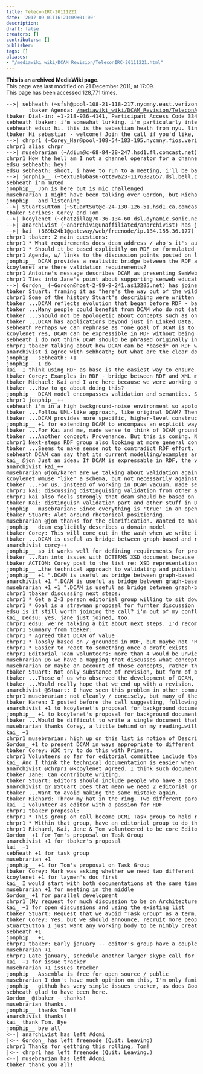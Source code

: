```yaml
---
title: TeleconIRC-20111221
date: '2017-09-01T16:21:09+01:00'
description: 
draft: false
creators: []
contributors: []
publisher: 
tags: []
aliases:
- "/mediawiki_wiki/DCAM_Revision/TeleconIRC-20111221.html"
---
```


 **This is an archived MediaWiki page.**  
This page was last modified on 21 December 2011, at 17:09.  
This page has been accessed 128,771 times.

<pre>--&gt;| sebheath (~sfsh@pool-108-21-118-217.nycmny.east.verizon.net) has joined #dcmi
       tbaker Agenda: <a href="/mediawiki_wiki/DCAM_Revision/TeleconAgenda-20111221.md" class="external free" rel="nofollow">/mediawiki_wiki/DCAM_Revision/TeleconAgenda-20111221</a>
tbaker Dial-in: +1-218-936-4141, Participant Access Code 334034,
sebheath tbaker: i'm somewhat lurking. i'm particularly interested in the schema.org/dcmi conversation and corey harper suggested i visit here.
sebheath edsu: hi. this is the sebastian heath from nyu. linked ancient world data...
tbaker Hi sebastian - welcome! Join the call if you'd like, but we'll try to take good notes here.
--&gt;| chrpr1 (~Corey_Har@pool-108-54-183-195.nycmny.fios.verizon.net) has joined #dcmi
chrpr1 alias chrpr
--&gt;| musebrarian (~Adium@c-68-84-28-247.hsd1.fl.comcast.net) has joined #dcmi
chrpr1 How the hell am I not a channel operator for a channel I created?!?! (heheh)
edsu sebheath: hey!
edsu sebheath: shoot, i have to run to a meeting, i'll be back in an hour though
--&gt;| jonphip__ (~textual@bas6-ottawa23-1176382657.dsl.bell.ca) has joined #dcmi
sebheath i'm muted
jonphip__ Jon is here but is mic challenged
musebrarian I might have been talking over Gordon, but Richard Urban is here too.
jonphip__ and listening
--&gt;| StuartSutton (~StuartSut@c-24-130-126-51.hsd1.ca.comcast.net) has joined #dcmi
tbaker Scribes: Corey and Tom
--&gt;| kcoylenet (~chatzilla@70-36-134-60.dsl.dynamic.sonic.net) has joined #dcmi
--&gt;| anarchivist (~anarchivi@unaffiliated/anarchivist) has joined #dcmi
--&gt;| kai_ (869b24b1@gateway/web/freenode/ip.134.155.36.177) has joined #dcmi
chrpr1 tbaker: 2 main questions:
chrpr1 * What requirements does dcam address / who's it's audience?
chrpr1 * Should it be based explicitly on RDF or formulated as more abstract?
chrpr1 Agenda, w/ links to the discussion points posted on list recently: <a href="/mediawiki_wiki/DCAM_Revision.md" class="external free" rel="nofollow">/mediawiki_wiki/DCAM_Revision</a>
jonphip__ DCAM provides a realistic bridge between the RDF and XML models and I'd like to see that retained
kcoylenet are there validation requirements?
chrpr1 Antoine's message describes DCAM as presenting SemWeb compatible data-modeling at a more accessible level than RDF itself.
chrpr1 Ties into Jane's point about supporting semweb education in LIS context.
--&gt;| Gordon_ (~Gordon@host-2-99-9-241.as13285.net) has joined #dcmi
tbaker Stuart: framing it as "here's the way out of the wilderness" is misplaced.
chrpr1 Some of the history Stuart's describing were written up last year here: <a href="/mediawiki_wiki/Review_of_DCMI_Abstract_Model.md" class="external free" rel="nofollow">/mediawiki_wiki/Review_of_DCMI_Abstract_Model</a>
tbaker ...DCAM reflects evolution that began before RDF - basic grammatical principles were originally not RDF. That hasn't gone away.
tbaker ...Many people could benefit from DCAM who do not (at least currently) intend to move to "promised land" of RDF.
tbaker ...Should not be apologetic about concepts such as one-to-one.
tbaker ...DCAM has applications beyond just in Linked Data.
sebheath Perhaps we can rephrase as "one goal of DCAM is to provide the underpinning of the mapping of DC to RDF"
kcoylenet Yes, DCAM can be expressible in RDF without being based on RDF
sebheath i do not think DCAM should be phrased originally in RDF. But there should be an RDF expression.
chrpr1 tbaker talking about how DCAM can be *based* on RDF while still being made applicable to other non-RDF &amp; even non-linked-data contexts.
anarchivist i agree with sebheath; but what are the clear downsides of an explicit basis?
jonphip__ sebheath: +1
jonphip__ I do
kai_ I think using RDF as base is the easiest way to ensure that there is a valid RDF expression
tbaker Corey: Examples in RDF - bridge between RDF and XML models.
tbaker Michael: Kai and I are here because we were working on fitting provenance-related data into a Dublin Core approach, and we were seeing this should be part of thge priimitives of DCAM.
tbaker ...How to go about doing this?
jonphip__ DCAM model encompasses validation and semantics. Semantics are easy in RDF, but validation hard. Validation easy in XML but semantics are hard
chrpr1 jonphip__++
sebheath i'm in a high background-noise environment so apologize for using irc.
tbaker ...Follow UML-like approach, like original DCAM? Then downstream application in RDF?? Didn't seem to make alot of sense.
tbaker ...DCAM provides more specific, higher-level constructs than RDF.
jonphip__ +1 for extending DCAM to encompass an explicit way to model provenance
tbaker ...For Kai and me, made sense to think of DCAM grounded in RDF - like an RDF+. Some constructs not in RDF: Vocabulary Encoding Scheme. This would be RDF Plus.
tbaker ...Another concept: Provenance. But this is coming. Next-step RDF group.
chrpr1 Next-steps RDF group also looking at more general concepts of annotating data.
tbaker ...Seems to make sense not to contradict RDF effort. RDF coming around to DCAM. Now they realize RDF needs something like Description Set. SPARQL introduced with notion of named Graph.
sebheath DCAM can say that its current modelling/examples are RDF when possible but that may change.
kai_ @jon Just an idea: If DCAM is expressable in RDF, the validation can be based on DCAM. We don't have to validate arbitrary RDF, only RDF that is on top of DCAM.
anarchivist kai_++
musebrarian @jon/karen are we talking about validation against an XML schema?
kcoylenet @muse "like" a schema, but not necessarily against a schema
tbaker ...For us, instead of working in DCAM vacuum, made sense to think of Provenance stuff in RDF
chrpr1 kai: discussing distinguising validation from other aspects.
chrpr1 kai also feels strongly that dcam should be based on rdf
tbaker Kai: distinguish validation part and other stuff in DCAM. I think DCAM should be based on RDF. Can use specific extensions.
jonphip__ musebrarian: Since everything is 'true' in an open world model, rdf validation has to take place in a specific domain. The description of what's 'valid' in a specific domain is what I'm talking about
tbaker Stuart: Alot around rhetorical positioning.
musebrarian @jon thanks for the clarification. Wanted to makes sure the two concepts were not being confused.
jonphip__ dcam esplicitly describes a domain model
tbaker Corey: This will come out in the wash when we write it.
tbaker ...DCAM is useful as bridge between graph-based and record-based data. Trend towards graph-based data not based on RDF.
anarchivist corey++
jonphip__ so it works well for defining requirements for producing valid data which can then be published with appropriate semantics
tbaker ...Run into issues with DCTERMS XSD document because it tries to enforce.
tbaker ACTION: Corey post to the list re: XSD representation.
jonphip__ …the technical approach to validating and publishing needs to be documented with examples, and the examples might explicitly suggest an approach using schema-based validation and owl-based semantics
jonphip__ +1 ".DCAM is useful as bridge between graph-based and record-based data"
anarchivist +1 ".DCAM is useful as bridge between graph-based and record-based data"
musebrarian +1 +1 ".DCAM is useful as bridge between graph-based and record-based data"
chrpr1 tbaker discussing next steps:
chrpr1 * Get a 2-3 person editorial group willing to sit down &amp; start doing some writing
chrpr1 * Goal is a strawman proposal for furhter discussion on DC-ARCH List
edsu is it still worth joining the call? i'm out of my conflicting meeting now
kai_ @edsu: yes, jane just joined, too.
chrpr1 edsu: we're talking a bit about next steps. I'd recommend joining as Tom's currently summarizing.
chrpr1 Summary from tbaker:
chrpr1 * Agreed that DCAM of value
chrpr1 * loosly based on / grounded in RDF, but maybe not "RDF up in lights"
chrpr1 * Easier to react to something once a draft exists
chrpr1 Editorial Team volunteers: more than 4 would be unwieldy
musebrarian Do we have a mapping that discusses what concepts are represented in DCAM that are NOT represented in RDF? i.e. the concept of description sets/named graphs, etc.
musebrarian or maybe an account of those concepts, rather than a mapping..
tbaker Stuart: Not only substance of revision, but form of presentation. DCAM got itself into trouble - hard to understand - because it distilled down, writing for technical people.
tbaker ...Those of us who observed the development of DCAM, there were lots of examples. Distilled out of the end result. Misses the mark for people who are not "initiated" in that kind of specification.
tbaker ...Would really hope that we end up with a revision.
anarchivist @Stuart: I have seen this problem in other communities/with other standards as well, e.g. the OAIS Reference Model
chrpr1 musebrarian: not cleanly / concisely, but many of these points exist in the Review doc I linked to earlier in the IRC &amp; in Tom's background reading.
tbaker Karen: I posted before the call suggesting, following what Creative Commons has done. Background document covers technical detail, but their user interface is simpler.
anarchivist +1 to kcoylenet's proposal for background documentation
jonphip__ +1 to kcoylenet's proposal for background documentation
tbaker ...Would be difficult to write a single document that covers both needs. Technical document should be background.
musebrarian thanks Corey, a little behind on my reading…will take a closer look at that.
kai_ +1
chrpr1 musebrarian: high up on this list is notion of Description Sets &amp; a constraints language.
Gordon_ +1 to present DCAM in ways appropriate to different audiences; e.g. library cataloguers should understand that an AP is like a minimum input standard for a record, or a display format for a "useful" set of triples, etc.
tbaker Corey: W3C try to do this with Primers.
chrpr1 Volunteers so far for editorial committee include tbaker &amp; Jane Greenberg.
kai_ And I think the technical documentation is easier when we base it on RDF as we don't have to replicate what already exists in RDF. We can focus on the DCAM application.
anarchivist @chrpr1 @kcoylenet Agreed. I think such documentation would also be valuable from perspective of educators
tbaker Jane: Can contribute writing.
tbaker Stuart: Editors should include people who have a passion for teaching this.
anarchivist q? @Stuart Does that mean we need 2 editorial groups?
tbaker ...Want to avoid making the same mistake again.
tbaker Richard: Throw my hat in the ring. Two different paradigms. How to [translate?] btw the two paradigms.
kai_ I volunteer as editor with a passion for RDF
chrpr1 tbaker proposal:
chrpr1 * This group on call become DCMI Task group to hold regular calls to discuss document
chrpr1 * Within that group, have an editorial group to do the head-down writing.
chrpr1 Richard, Kai, Jane &amp; Tom volunteered to be core Editorial Group.
Gordon_ +1 for Tom's proposal on Task Group
anarchivist +1 for tbaker's proposal
kai_ +1
sebheath +1 for task group
musebrarian +1
jonphip__ +1 for Tom's proposal on Task Group
tbaker Corey: Mark was asking whether we need two different editorial groups. Which comes first? Do not want us to recreate the technical background from scratch. Start from layman's document? Build towards more in-depth.
kcoylenet +1 for laymen's doc first
kai_ I would start with both documentations at the same time, from both directions, so that we can meet in the middle
musebrarian +1 for meeting in the middle
Gordon_ +1 for parallel development
chrpr1 (My request for much discussion to be on Architecture list for as much open involvment as possible)
kai_ +1 for open discussions and using the existing list
tbaker Stuart: Request that we avoid "Task Group" as a term.
tbaker Corey: Yes, but we should announce, recruit more people.
StuartSutton I just want any working body to be nimbly created…public, yes.
sebheath +1
jonphip__ +1
chrpr1 tbaker: Early january -- editor's group have a couple of skype calls to work on initial draft
musebrarian +1
chrpr1 Late january, schedule another larger skype call for review and continuing discussion.
kai_ +1 for issue tracker
musebrarian +1 issues tracker
jonphip__ Assembla is free for open source / public
musebrarian I don't have much opinion on this, I'm only familiar with Bugzilla
jonphip__ github has very simple issues tracker, as does Google Code
sebheath glad to have been here.
Gordon_ @tbaker - thanks!
musebrarian thanks.
jonphip__ thanks Tom!!
anarchivist thanks!
kai_ thank Tom. Bye
jonphip__ bye all
&lt;--| anarchivist has left #dcmi
|&lt;-- Gordon_ has left freenode (Quit: Leaving)
chrpr1 Thanks for getthing this rolling, Tom!
|&lt;-- chrpr1 has left freenode (Quit: Leaving.)
&lt;--| musebrarian has left #dcmi
tbaker thank you all!
</pre>
